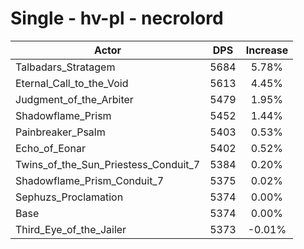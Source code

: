 # Single - hv-pl - necrolord
| Actor | DPS | Increase |
|---|:---:|:---:|
|Talbadars_Stratagem|5684|5.78%|
|Eternal_Call_to_the_Void|5613|4.45%|
|Judgment_of_the_Arbiter|5479|1.95%|
|Shadowflame_Prism|5452|1.44%|
|Painbreaker_Psalm|5403|0.53%|
|Echo_of_Eonar|5402|0.52%|
|Twins_of_the_Sun_Priestess_Conduit_7|5384|0.20%|
|Shadowflame_Prism_Conduit_7|5375|0.02%|
|Sephuzs_Proclamation|5374|0.00%|
|Base|5374|0.00%|
|Third_Eye_of_the_Jailer|5373|-0.01%|
